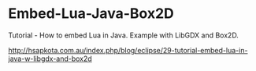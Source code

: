 Embed-Lua-Java-Box2D
====================

Tutorial - How to embed Lua in Java. Example with LibGDX and Box2D.

http://hsapkota.com.au/index.php/blog/eclipse/29-tutorial-embed-lua-in-java-w-libgdx-and-box2d